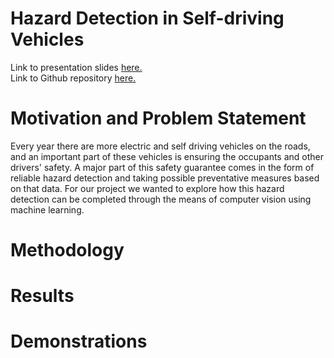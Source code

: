 # Hazard Detection in Self-driving Vehicles
Link to presentation slides [here.](https://github.com/mattwyz/CS-766-Project/blob/main/Presentation_Slides.pdf)\
Link to Github repository [here.](https://github.com/mattwyz/CS-766-Project)

# Motivation and Problem Statement
Every year there are more electric and self driving vehicles on the roads, and an important part of these vehicles is ensuring the occupants and other drivers' safety.
A major part of this safety guarantee comes in the form of reliable hazard detection and taking possible preventative measures based on that data.
For our project we wanted to explore how this hazard detection can be completed through the means of computer vision using machine learning.
# Methodology

# Results

# Demonstrations
